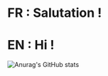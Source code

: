 # FR : Salutation ! 
# EN : Hi !

![Anurag's GitHub stats](https://github-readme-stats.vercel.app/api?username=chaweb&show_icons=true&theme=tokyonight)

